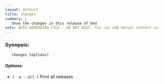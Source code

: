 ```yaml
---
layout: default
title: changes
summary: |
   Show the changes in this release of bnd
note: AUTO-GENERATED FILE - DO NOT EDIT. You can add manual content via same filename in _ext sub-folder. 
---
```


### Synopsis: 
	   changes [options] 

#### Options: 
- `[ -a --all ]` Print all releases

